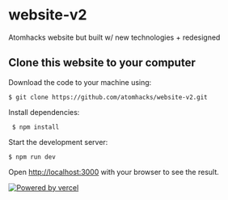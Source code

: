 # website-v2
Atomhacks website but built w/ new technologies + redesigned


## Clone this website to your computer

Download the code to your machine using:

    $ git clone https://github.com/atomhacks/website-v2.git

Install dependencies:
 
     $ npm install

Start the development server:

    $ npm run dev

Open [http://localhost:3000](http://localhost:3000) with your browser to see the result.

[![Powered by vercel](https://atomhacks-website.vercel.app/images/footer-icons/powered-by-vercel.svg)](https://vercel.com/dashboard?utm_source=atomhacks-website&utm_campaign=oss)
